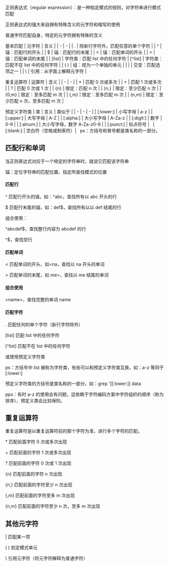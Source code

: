 正则表达式（regular expression）：是一种指定模式的规则，对字符串进行模式匹配

正则表达式的强大来自拥有特殊含义的元字符和缩写的使用

普通字符匹配自身，特定的元字符拥有特殊的含义

基本匹配
| 元字符 | 含义 |
| - | - |
| . | 除新行字符外，匹配任意的单个字符 |
| ^ | 锚：匹配行的开头 |
| $ | 锚：匹配行的末尾 |
| \< | 锚：匹配单词的开头 |
| \> | 锚：匹配单词的末尾 |
| [list] | 字符类：匹配 list 中的任何字符 |
[^list] | 字符类：匹配不在 list 中的任何字符 |
| ( ) | 组：视为一个单独的单元 |
| \| | 交变：匹配选项之一 |
| \ | 引用：从字面上解释元字符 |

重复运算符
| 运算符 | 含义 |
| - | - |
| \* | 匹配 0 次或多次 |
| + | 匹配 1 次或多次 |
| ? | 匹配 0 次或 1 次 |
| {n} | 限定：匹配 n 次 |
| {n,} | 限定：至少匹配 n 次 |
| {0,m} | 限定：至多匹配 m 次 |
| {,m} | 限定：至多匹配 m 次 |
| {n,m} | 限定：至少匹配 n 次，至多匹配 m 次 |

预定义字符类
| 类 | 含义 | 类似于 |
| - | - | - |
| [:lower:] | 小写字母 | a-z |
| [:upper:] | 大写字母 | A-Z |
| [:alpha:] | 大小写字母 | A-Za-z |
| [:digit:] | 数字 | 0-9 |
| [:alnum:] | 大小写字母，数字 A-Za-z0-9 |
| [:punct:] | 标点符号 |  
| [:blank:] | 空白符（空格或制表符）|  
ps：方括号和冒号都是类名称的一部分。

## 匹配行和单词

当正则表达式对应于一个特定的字符串时，就说它匹配该字符串

锚：定位字符串的匹配位置，指定所查找模式的位置

#### 匹配行

^ 匹配行开头的锚，如：^abc，查找所有以 abc 开头的行

$ 匹配行末尾的锚，如：def$，查找所有以以 def 结尾的行

组合使用：

^abcdef$，查找整行内容为 abcdef 的行

^$，查找空行

#### 匹配单词

\< 匹配单词的开头，如\<na，查找以 na 开头的单词

\> 匹配单词的末尾，如 me\>，查找以 me 结尾的单词

#### 组合使用

\<name\>，查找完整的单词 name

#### 匹配字符

. 匹配任何的单个字符（新行字符除外）

[list] 匹配 list 中的任何字符

[^list] 匹配不在 list 中的任何字符

或使用预定义字符类

ps：方括号中 list 被称为字符类，有些可以和预定义字符类互换，如：a-z 等同于[:lower:]

预定义字符类的方括号是类名称的一部分，如：grep '[[:lower:]] data

pps：有时 a-z 的使用会有问题，这依赖于字符编码方案中字符组织的顺序（称为排序），预定义类会比较保险。

## 重复运算符

重复运算符是以重复运算符前的那个字符为准，进行多个字符的匹配。

\* 匹配前面字符 0 次或多次出现

\+ 匹配前面的字符 1 次或多次出现

? 匹配前面的字符 0 次或 1 次出现

{n} 匹配前面的字符 n 次出现

{n,} 匹配前面的字符至少 n 次出现

{,m} 匹配前面的字符至多 m 次出现

{n,m} 匹配前面的字符至少 n 次，至多 m 次出现

## 其他元字符

| 匹配某一项

( ) 划定模式单元

\ 引用元字符（将元字符解释为普通字符）
